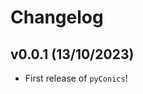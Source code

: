 # Changelog

<!--next-version-placeholder-->

## v0.0.1 (13/10/2023)

- First release of `pyConics`!
